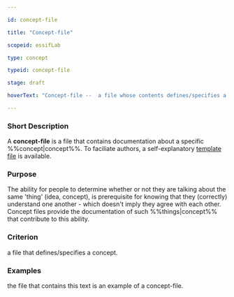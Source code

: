 ```yaml
---

id: concept-file

title: "Concept-file"

scopeid: essifLab

type: concept

typeid: concept-file

stage: draft

hoverText: "Concept-file --  a file whose contents defines/specifies a Concept."

---
```




### Short Description

A **concept-file** is a file that contains documentation about a specific %%concept|concept%%. To faciliate authors, a self-explanatory [template file](/terminology-engine-v1-templates/concept-file.md) is available.



### Purpose

The ability for people to determine whether or not they are talking about the same 'thing' (idea, concept), is prerequisite for knowing that they (correctly) understand one another - which doesn't imply they agree with each other. Concept files provide the documentation of such %%things|concept%% that contribute to this ability.



### Criterion

a file that defines/specifies a concept.



### Examples

the file that contains this text is an example of a concept-file.
